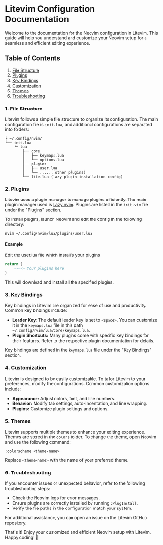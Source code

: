 # Litevim Configuration Documentation

Welcome to the documentation for the Neovim configuration in Litevim. This guide will help you understand and customize your Neovim setup for a seamless and efficient editing experience.

## Table of Contents

1. [File Structure](#file-structure)
2. [Plugins](#plugins)
3. [Key Bindings](#key-bindings)
4. [Customization](#customization)
5. [Themes](#themes)
6. [Troubleshooting](#troubleshooting)

### 1. File Structure <a name="file-structure"></a>

Litevim follows a simple file structure to organize its configuration. The main configuration file is `init.lua`, and additional configurations are separated into folders:

```
├ ~/.config/nvim/
└── init.lua
    └─ lua
        ├── core
        │   ├── keymaps.lua
        │   └── options.lua
        ├── plugins
        │   ├── user.lua
        │   └── ......(other plugins)
        └── lite.lua (lazy plugin installation config)
```

### 2. Plugins <a name="plugins"></a>

Litevim uses a plugin manager to manage plugins efficiently. The main plugin manager used is [Lazy.nvim]("https://github.com/folke/lazy.nvim.git"). Plugins are listed in the `init.vim` file under the "Plugins" section.

To install plugins, launch Neovim and edit the config in the following directory:

```vim
nvim ~/.config/nvim/lua/plugins/user.lua
```

#### **Example**

Edit the user.lua file which install's your plugins

```lua
return {
    ----> Your plugins here
}
```

This will download and install all the specified plugins.

### 3. Key Bindings <a name="key-bindings"></a>

Key bindings in Litevim are organized for ease of use and productivity. Common key bindings include:

- **Leader Key:** The default leader key is set to `<space>`. You can customize it in the `keymaps.lua` file in this path `~/.config/nvim/lua/core/keymaps.lua`.
- **Plugin Shortcuts:** Many plugins come with specific key bindings for their features. Refer to the respective plugin documentation for details.

Key bindings are defined in the `keymaps.lua` file under the "Key Bindings" section.

### 4. Customization <a name="customization"></a>

Litevim is designed to be easily customizable. To tailor Litevim to your preferences, modify the configurations. Common customization options include:

- **Appearance:** Adjust colors, font, and line numbers.
- **Behavior:** Modify tab settings, auto-indentation, and line wrapping.
- **Plugins:** Customize plugin settings and options.

### 5. Themes <a name="themes"></a>

Litevim supports multiple themes to enhance your editing experience. Themes are stored in the `colors` folder. To change the theme, open Neovim and use the following command:

```vim
:colorscheme <theme-name>
```

Replace `<theme-name>` with the name of your preferred theme.

### 6. Troubleshooting <a name="troubleshooting"></a>

If you encounter issues or unexpected behavior, refer to the following troubleshooting steps:

- Check the Neovim logs for error messages.
- Ensure plugins are correctly installed by running `:PlugInstall`.
- Verify the file paths in the configuration match your system.

For additional assistance, you can open an issue on the Litevim GitHub repository.

That's it! Enjoy your customized and efficient Neovim setup with Litevim. Happy coding! 🚀
